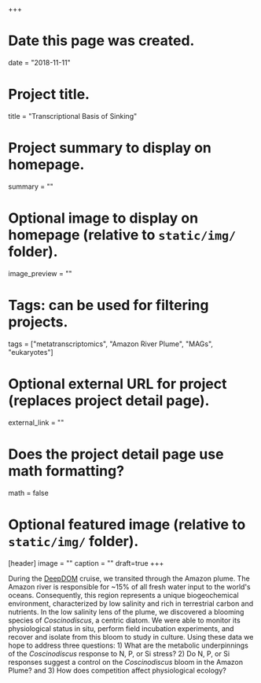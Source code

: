 +++
# Date this page was created.
date = "2018-11-11"

# Project title.
title = "Transcriptional Basis of Sinking"

# Project summary to display on homepage.
summary = ""

# Optional image to display on homepage (relative to `static/img/` folder).
image_preview = ""

# Tags: can be used for filtering projects.
tags = ["metatranscriptomics", "Amazon River Plume", "MAGs", "eukaryotes"]

# Optional external URL for project (replaces project detail page).
external_link = ""

# Does the project detail page use math formatting?
math = false

# Optional featured image (relative to `static/img/` folder).
[header]
image = ""
caption = ""
draft=true
+++

During the [DeepDOM](http://deep-dom.blogspot.com/) cruise, we transited through the Amazon plume. The Amazon river is responsible for ~15% of all fresh water input to the world's oceans. Consequently, this region represents a unique biogeochemical environment, characterized by low salinity and rich in terrestrial carbon and nutrients. In the low salinity lens of the plume, we discovered a blooming species of *Coscinodiscus*, a centric diatom. We were able to monitor its physiological status in situ, perform field incubation experiments, and recover and isolate from this bloom to study in culture. Using these data we hope to address three questions: 1) What are the metabolic underpinnings of the *Coscinodiscus* response to N, P, or Si stress? 2) Do N, P, or Si responses suggest a control on the *Coscinodiscus* bloom in the Amazon Plume? and 3) How does competition affect physiological ecology?

